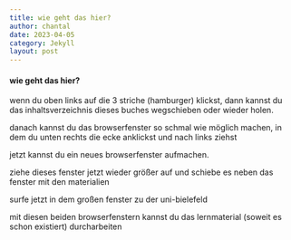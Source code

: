 ```yaml
---
title: wie geht das hier?
author: chantal
date: 2023-04-05
category: Jekyll
layout: post
---
```

#### wie geht das hier?
wenn du oben links auf die 3 striche (hamburger) klickst, dann kannst du das inhaltsverzeichnis dieses buches wegschieben oder wieder holen.

danach kannst du das browserfenster so schmal wie möglich machen, in dem du unten rechts die ecke anklickst und nach links ziehst

jetzt kannst du ein neues browserfenster aufmachen.

ziehe dieses fenster jetzt wieder größer auf und schiebe es neben das fenster mit den materialien

surfe jetzt in dem großen fenster zu der uni-bielefeld

mit diesen beiden browserfenstern kannst du das lernmaterial (soweit es schon existiert) durcharbeiten
